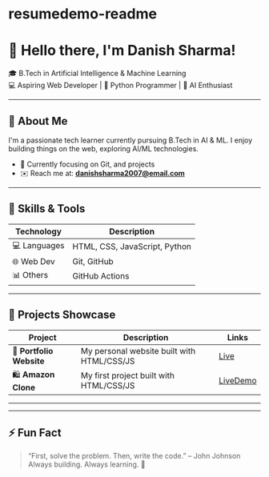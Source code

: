 # resumedemo-readme
# 👋 Hello there, I'm Danish Sharma!

🎓 B.Tech in Artificial Intelligence & Machine Learning  
💻 Aspiring Web Developer | 🐍 Python Programmer | 🤖 AI Enthusiast

---

## 🧠 About Me
I'm a passionate tech learner currently pursuing B.Tech in AI & ML. I enjoy building things on the web, exploring AI/ML technologies.

- 🌱 Currently focusing on Git, and  projects
- ✉️ Reach me at: **danishsharma2007@email.com**

---

## 💼 Skills & Tools

| Technology | Description |
|------------|-------------|
| 💻 Languages | HTML, CSS, JavaScript, Python |
| 🌐 Web Dev | Git, GitHub |
| 📊 Others |  GitHub Actions |


---

## 📂 Projects Showcase

| Project | Description | Links |
|--------|-------------|-------|
| 📝 **Portfolio Website** | My personal website built with HTML/CSS/JS | [Live](https://harjinderpal.github.io/portfolio-website/)|
| 🛍️ **Amazon Clone** | My first project built with HTML/CSS/JS | [LiveDemo](https://harjinderpal.github.io/my-shop-clone/) |

---

---

## ⚡ Fun Fact

> “First, solve the problem. Then, write the code.” – John Johnson  
> Always building. Always learning. 🚀

